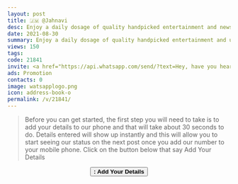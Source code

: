 ```yaml
---
layout: post
title: 🇯🇲 @Jahnavi 
desc: Enjoy a daily dosage of quality handpicked entertainment and news Via our WhatsApp Status updates
date: 2021-08-30
summary: Enjoy a daily dosage of quality handpicked entertainment and upto 90 % discount off local deals Via your whatsApp status, Jahnavi iD code is 21841 a proud member since
views: 150
tags: 
code: 21841
invite: <a href="https://api.whatsapp.com/send/?text=Hey, have you heard about this WhatsApp TV. Check out their website https://www.watsapp.tv and if you want to join use my code 21841 because I'm a member" class="page-scroll">Invite Friends</a>
ads: Promotion
contacts: 0
image: watsapplogo.png
icon: address-book-o
permalink: /v/21841/
---
```



>Before you can get started, the first step you will need to take is to add your details to our phone and that will take about 30 seconds to do. Details entered will show up instantly and this will allow you to start seeing our status on the next post once you add our number to your mobile phone. Click on the button below that say Add Your Details
   
<center><a href="/v/21841/signup" class="page-scroll"><button class="btn btn-outline btn-xl" id="#signup"><strong><i class="fa fa-address-book-o"></i> : Add Your Details</strong></button></a></center>
                            

